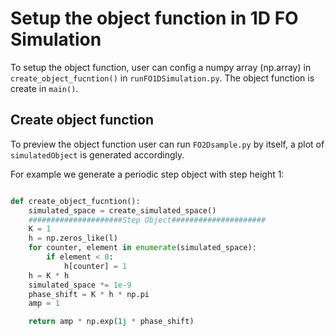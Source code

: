 # Setup the object function in 1D FO Simulation

To setup the object function, user can config a numpy array (np.array) in `create_object_fucntion()` in `runFO1DSimulation.py`. 
The object function is create in `main()`.

## Create object function
To preview the object function user can run `FO2Dsample.py` by itself, a plot of `simulatedObject` is generated accordingly.

For example we generate a periodic step object with step height 1:

```python 

def create_object_fucntion():
    simulated_space = create_simulated_space()
    #####################Step Object#####################
    K = 1
    h = np.zeros_like(l)
    for counter, element in enumerate(simulated_space):
        if element < 0:
            h[counter] = 1
    h = K * h
    simulated_space *= 1e-9
    phase_shift = K * h * np.pi
    amp = 1

    return amp * np.exp(1j * phase_shift)
```


